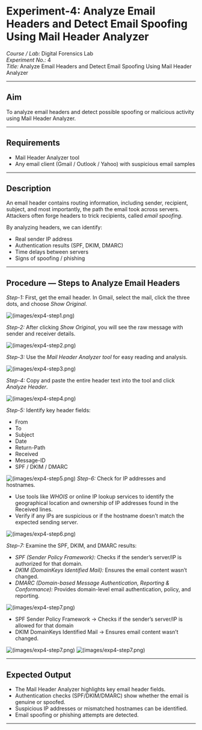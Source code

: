 # Experiment-4: Analyze Email Headers and Detect Email Spoofing Using Mail Header Analyzer

*Course / Lab:* Digital Forensics Lab  
*Experiment No.:* 4  
*Title:* Analyze Email Headers and Detect Email Spoofing Using Mail Header Analyzer  


---

## Aim
To analyze email headers and detect possible spoofing or malicious activity using Mail Header Analyzer.

---

## Requirements
- Mail Header Analyzer tool  
- Any email client (Gmail / Outlook / Yahoo) with suspicious email samples  

---

## Description
An email header contains routing information, including sender, recipient, subject, and most importantly, the path the email took across servers.  
Attackers often forge headers to trick recipients, called *email spoofing*.  

By analyzing headers, we can identify:  
- Real sender IP address  
- Authentication results (SPF, DKIM, DMARC)  
- Time delays between servers  
- Signs of spoofing / phishing  

---

## Procedure — Steps to Analyze Email Headers

*Step-1:* First, get the email header. In Gmail, select the mail, click the three dots, and choose *Show Original*.  


![(images/exp4-step1.png)](https://github.com/SaicharanT-tech/Digital-Forensics-Lab-Exercises-/blob/3e3e3676b97352c7aa5fd786ffb0ccad8ee16634/Images/Screenshot%202025-09-01%20212613.png)


*Step-2:* After clicking *Show Original*, you will see the raw message with sender and receiver details.  

![(images/exp4-step2.png)](https://github.com/SaicharanT-tech/Digital-Forensics-Lab-Exercises-/blob/3e3e3676b97352c7aa5fd786ffb0ccad8ee16634/Images/Screenshot%202025-09-01%20212654.png)

*Step-3:* Use the *Mail Header Analyzer tool* for easy reading and analysis.  

![(images/exp4-step3.png)](https://github.com/SaicharanT-tech/Digital-Forensics-Lab-Exercises-/blob/3e3e3676b97352c7aa5fd786ffb0ccad8ee16634/Images/Screenshot%202025-09-01%20212746.png)

*Step-4:* Copy and paste the entire header text into the tool and click *Analyze Header*.  


![(images/exp4-step4.png)](https://github.com/SaicharanT-tech/Digital-Forensics-Lab-Exercises-/blob/3e3e3676b97352c7aa5fd786ffb0ccad8ee16634/Images/Screenshot%202025-09-01%20212828.png)

*Step-5:* Identify key header fields:  
- From  
- To  
- Subject  
- Date  
- Return-Path  
- Received  
- Message-ID  
- SPF / DKIM / DMARC
  
![(images/exp4-step5.png)](https://github.com/SaicharanT-tech/Digital-Forensics-Lab-Exercises-/blob/3e3e3676b97352c7aa5fd786ffb0ccad8ee16634/Images/Screenshot%202025-09-01%20212929.png)
*Step-6:* Check for IP addresses and hostnames.  
- Use tools like *WHOIS* or online IP lookup services to identify the geographical location and ownership of IP addresses found in the Received lines.  
- Verify if any IPs are suspicious or if the hostname doesn’t match the expected sending server.

![(images/exp4-step6.png)](https://github.com/SaicharanT-tech/Digital-Forensics-Lab-Exercises-/blob/3e3e3676b97352c7aa5fd786ffb0ccad8ee16634/Images/Screenshot%202025-09-01%20213433.png)

*Step-7:* Examine the SPF, DKIM, and DMARC results:  
- *SPF (Sender Policy Framework):* Checks if the sender’s server/IP is authorized for that domain.  
- *DKIM (DomainKeys Identified Mail):* Ensures the email content wasn’t changed.  
- *DMARC (Domain-based Message Authentication, Reporting & Conformance):* Provides domain-level email authentication, policy, and reporting.

  
![(images/exp4-step7.png)](https://github.com/SaicharanT-tech/Digital-Forensics-Lab-Exercises-/blob/3e3e3676b97352c7aa5fd786ffb0ccad8ee16634/Images/Screenshot%202025-09-01%20213509.png)


- SPF Sender Policy Framework → Checks if the sender’s server/IP is allowed for that
domain
- DKIM DomainKeys Identified Mail → Ensures email content wasn’t changed.

![(images/exp4-step7.png)](https://github.com/SaicharanT-tech/Digital-Forensics-Lab-Exercises-/blob/3e3e3676b97352c7aa5fd786ffb0ccad8ee16634/Images/Screenshot%202025-09-01%20213609.png)
![(images/exp4-step7.png)](https://github.com/SaicharanT-tech/Digital-Forensics-Lab-Exercises-/blob/3e3e3676b97352c7aa5fd786ffb0ccad8ee16634/Images/Screenshot%202025-09-01%20213650.png)

---

## Expected Output
- The Mail Header Analyzer highlights key email header fields.  
- Authentication checks (SPF/DKIM/DMARC) show whether the email is genuine or spoofed.  
- Suspicious IP addresses or mismatched hostnames can be identified.  
- Email spoofing or phishing attempts are detected.  

---
